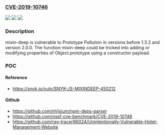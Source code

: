 ### [CVE-2019-10746](https://cve.mitre.org/cgi-bin/cvename.cgi?name=CVE-2019-10746)
![](https://img.shields.io/static/v1?label=Product&message=mixin-deep&color=blue)
![](https://img.shields.io/static/v1?label=Version&message=n%2Fa&color=blue)
![](https://img.shields.io/static/v1?label=Vulnerability&message=Prototype%20Pollution&color=brighgreen)

### Description

mixin-deep is vulnerable to Prototype Pollution in versions before 1.3.2 and version 2.0.0. The function mixin-deep could be tricked into adding or modifying properties of Object.prototype using a constructor payload.

### POC

#### Reference
- https://snyk.io/vuln/SNYK-JS-MIXINDEEP-450212

#### Github
- https://github.com/nVisium/npm-deps-parser
- https://github.com/ossf-cve-benchmark/CVE-2019-10746
- https://github.com/ray-tracer96024/Unintentionally-Vulnerable-Hotel-Management-Website

